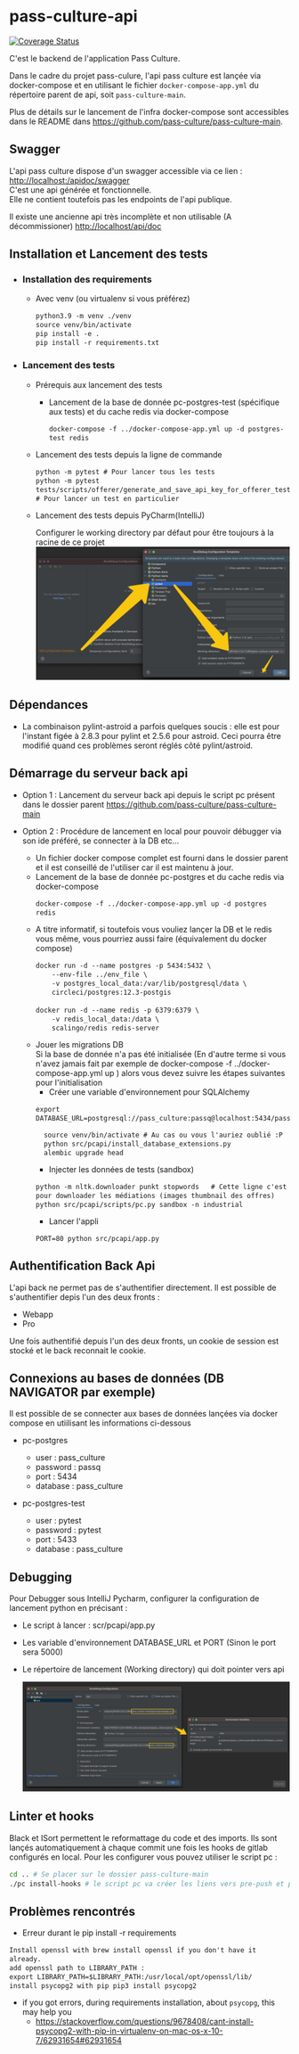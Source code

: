 # pass-culture-api

[![Coverage Status](https://coveralls.io/repos/github/pass-culture/pass-culture-api/badge.svg)](https://coveralls.io/github/pass-culture/pass-culture-api)

C'est le backend de l'application Pass Culture.

Dans le cadre du projet pass-culure, l'api pass culture est lançée via docker-compose et en utilisant le fichier `docker-compose-app.yml` du répertoire parent de api, soit `pass-culture-main`.

Plus de détails sur le lancement de l'infra docker-compose sont accessibles dans le README dans https://github.com/pass-culture/pass-culture-main.

## Swagger
L'api pass culture dispose d'un swagger accessible via ce lien : [http://localhost:/apidoc/swagger](http://localhost/apidoc/swagger) <br>
C'est une api générée et fonctionnelle.<br>
Elle ne contient toutefois pas les endpoints de l'api publique.

Il existe une ancienne api très incomplète et non utilisable (A décommissioner) [http://localhost/api/doc](http://localhost/api/doc)

## Installation et Lancement des tests

- ### Installation des requirements
  - Avec venv (ou virtualenv si vous préférez)
    ```shell
    python3.9 -m venv ./venv
    source venv/bin/activate 
    pip install -e .
    pip install -r requirements.txt
    ```
  
- ### Lancement des tests
  - Prérequis aux lancement des tests
    - Lancement de la base de donnée pc-postgres-test (spécifique aux tests) et du cache redis via docker-compose
      ```shell
      docker-compose -f ../docker-compose-app.yml up -d postgres-test redis
      ```
    
  - Lancement des tests depuis la ligne de commande
    ```shell
    python -m pytest # Pour lancer tous les tests
    python -m pytest tests/scripts/offerer/generate_and_save_api_key_for_offerer_test.py # Pour lancer un test en particulier
    ```
  
  - Lancement des tests depuis PyCharm(IntelliJ)
    
    Configurer le working directory par défaut pour être toujours à la racine de ce projet
    ![pycharm-test-config][pycharm-test-configuration]

## Dépendances

- La combinaison pylint-astroid a parfois quelques soucis : elle est pour
l'instant figée à 2.8.3 pour pylint et 2.5.6 pour astroid. Ceci pourra être
modifié quand ces problèmes seront réglés côté pylint/astroid.

## Démarrage du serveur back api
- Option 1 : Lancement du serveur back api depuis le script pc présent dans le dossier parent
  https://github.com/pass-culture/pass-culture-main
  
- Option 2 : Procédure de lancement en local pour pouvoir débugger via son ide préféré, se connecter à la DB etc... 
  - Un fichier docker compose complet est fourni dans le dossier parent et il est conseillé de l'utiliser car il est maintenu à jour.
  - Lancement de la base de donnée pc-postgres et du cache redis via docker-compose
      ```shell
      docker-compose -f ../docker-compose-app.yml up -d postgres redis
      ```
  - A titre informatif, si toutefois vous vouliez lançer la DB et le redis vous même, vous pourriez aussi faire (équivalement du docker compose)
      ```shell
      docker run -d --name postgres -p 5434:5432 \
          --env-file ../env_file \
          -v postgres_local_data:/var/lib/postgresql/data \
          circleci/postgres:12.3-postgis
    
      docker run -d --name redis -p 6379:6379 \
          -v redis_local_data:/data \
          scalingo/redis redis-server 
      ```
  - Jouer les migrations DB
    <br>Si la base de donnée n'a pas été initialisée (En d'autre terme si vous n'avez jamais fait par exemple de docker-compose -f ../docker-compose-app.yml up )
    alors vous devez suivre les étapes suivantes pour l'initialisation 
    -  Créer une variable d'environnement pour SQLAlchemy
    ```shell
    export DATABASE_URL=postgresql://pass_culture:passq@localhost:5434/pass_culture
    ```  
    ```shell
      source venv/bin/activate # Au cas ou vous l'auriez oublié :P
      python src/pcapi/install_database_extensions.py
      alembic upgrade head
      ```
    - Injecter les données de tests (sandbox)
    ```shell
    python -m nltk.downloader punkt stopwords   # Cette ligne c'est pour downloader les médiations (images thumbnail des offres) 
    python src/pcapi/scripts/pc.py sandbox -n industrial
    ```
    - Lancer l'appli
    ```shell
    PORT=80 python src/pcapi/app.py
    ```
  
## Authentification Back Api
L'api back ne permet pas de s'authentifier directement.
Il est possible de s'authentifier depis l'un des deux fronts :
- Webapp
- Pro

Une fois authentifié depuis l'un des deux fronts, un cookie de session est stocké et le back reconnait le cookie.

## Connexions au bases de données (DB NAVIGATOR par exemple)
Il est possible de se connecter aux bases de données lançées via docker compose en utiilisant les informations ci-dessous
- pc-postgres
  - user : pass_culture
  - password : passq 
  - port : 5434
  - database : pass_culture
    
- pc-postgres-test
  - user : pytest
  - password : pytest 
  - port : 5433
  - database : pass_culture
  
## Debugging
Pour Debugger sous IntelliJ Pycharm, configurer la configuration de lancement python en précisant :
  - Le script à lancer : scr/pcapi/app.py
  - Les variable d'environnement DATABASE_URL et PORT (Sinon le port sera 5000)  
  - Le répertoire de lancement (Working directory) qui doit pointer vers api
    
    ![pycharm-test-config][pycharm-debugging]
    

## Linter et hooks
Black et ISort permettent le reformattage du code et des imports.
Ils sont lançés automatiquement à chaque commit une fois les hooks de gitlab configurés en local.
Pour les configurer vous pouvez utiliser le script pc :
```bash
cd .. # Se placer sur le dossier pass-culture-main
./pc install-hooks # le script pc va créer les liens vers pre-push et pre-commit dans le .git/modules/api/hooks 
```

## Problèmes rencontrés

- Erreur durant le pip install -r requirements 
```
Install openssl with brew install openssl if you don't have it already.
add openssl path to LIBRARY_PATH :
export LIBRARY_PATH=$LIBRARY_PATH:/usr/local/opt/openssl/lib/
install psycopg2 with pip pip3 install psycopg2
```

- if you got errors, during requirements installation, about `psycopg`, this may help you
  - https://stackoverflow.com/questions/9678408/cant-install-psycopg2-with-pip-in-virtualenv-on-mac-os-x-10-7/62931654#62931654

  
[pycharm-test-configuration]:./README_resources/pycharm_tests_config.jpg
[pycharm-debugging]:./README_resources/pycharm_debugging.jpg

